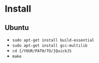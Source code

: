 # Install
## Ubuntu
- `sudo apt-get install build-essential`
- `sudo apt-get install gcc-multilib`
- `cd {/YOUR/PATH/TO/}QuickJS`
- `make`

